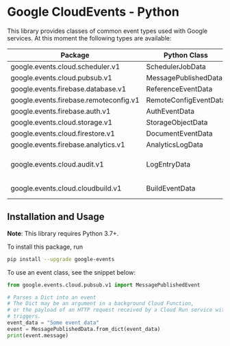 # Google CloudEvents - Python

This library provides classes of common event types used with Google services.
At this moment the following types are available:

| Package | Python Class | Description |
| ------------- | ------------- | ------------- |
| google.events.cloud.scheduler.v1 | SchedulerJobData | Scheduler job data. |
| google.events.cloud.pubsub.v1 | MessagePublishedData | The data received in an event when a message is published to a topic. |
| google.events.firebase.database.v1 | ReferenceEventData | The data within all Firebase Real Time Database reference events. |
| google.events.firebase.remoteconfig.v1 | RemoteConfigEventData | The data within all Firebase Remote Config events. |
| google.events.firebase.auth.v1 | AuthEventData | The data within all Firebase Auth events |
| google.events.cloud.storage.v1 | StorageObjectData | An object within Google Cloud Storage. |
| google.events.cloud.firestore.v1 | DocumentEventData | The data within all Firestore document events. |
| google.events.firebase.analytics.v1 | AnalyticsLogData | The data within Firebase Analytics log events. |
| google.events.cloud.audit.v1 | LogEntryData | Generic log entry, used as a wrapper for Cloud Audit Logs in events. This is copied from https://github.com/googleapis/googleapis/blob/master/google/logging/v2/log_entry.proto and adapted appropriately. |
| google.events.cloud.cloudbuild.v1 | BuildEventData | Build event data Common build format for Google Cloud Platform API operations. Copied from https://github.com/googleapis/googleapis/blob/master/google/devtools/cloudbuild/v1/cloudbuild.proto. |

## Installation and Usage

**Note**: This library requires Python 3.7+.

To install this package, run

``` sh
pip install --upgrade google-events
```

To use an event class, see the snippet below:

``` python
from google.events.cloud.pubsub.v1 import MessagePublishedEvent

# Parses a Dict into an event
# The Dict may be an argument in a background Cloud Function,
# or the payload of an HTTP request received by a Cloud Run service with event
# triggers.
event_data = "Some event data"
event = MessagePublishedData.from_dict(event_data)
print(event.message)
```

